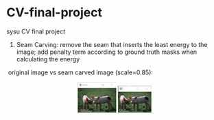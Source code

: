 # CV-final-project
sysu CV final project

1. Seam Carving: remove the seam that inserts the least energy to the image; add penalty term according to ground truth masks when calculating the energy

​		original image vs seam carved image (scale=0.85):

<div align=center><img src="README.assets/image-20220706160518152.png" alt="image-20220706160518152" style="zoom:30%;" />  <img src="README.assets/image-20220706160512696.png" alt="image-20220706160512696" style="zoom:30%;" />

